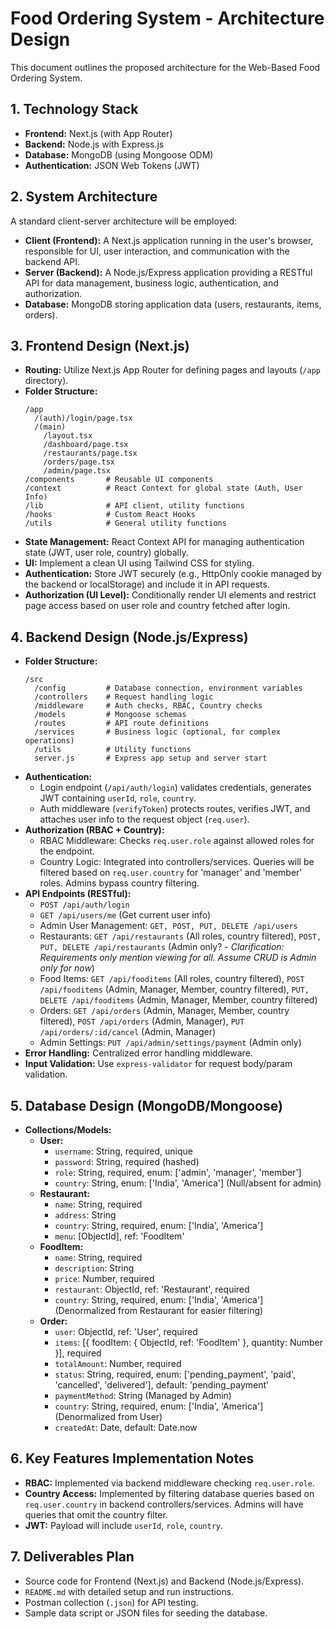# Food Ordering System - Architecture Design

This document outlines the proposed architecture for the Web-Based Food Ordering System.

## 1. Technology Stack

*   **Frontend:** Next.js (with App Router)
*   **Backend:** Node.js with Express.js
*   **Database:** MongoDB (using Mongoose ODM)
*   **Authentication:** JSON Web Tokens (JWT)

## 2. System Architecture

A standard client-server architecture will be employed:

*   **Client (Frontend):** A Next.js application running in the user's browser, responsible for UI, user interaction, and communication with the backend API.
*   **Server (Backend):** A Node.js/Express application providing a RESTful API for data management, business logic, authentication, and authorization.
*   **Database:** MongoDB storing application data (users, restaurants, items, orders).

## 3. Frontend Design (Next.js)

*   **Routing:** Utilize Next.js App Router for defining pages and layouts (`/app` directory).
*   **Folder Structure:**
    ```
    /app
      /(auth)/login/page.tsx
      /(main)
        /layout.tsx
        /dashboard/page.tsx
        /restaurants/page.tsx
        /orders/page.tsx
        /admin/page.tsx
    /components       # Reusable UI components
    /context          # React Context for global state (Auth, User Info)
    /lib              # API client, utility functions
    /hooks            # Custom React Hooks
    /utils            # General utility functions
    ```
*   **State Management:** React Context API for managing authentication state (JWT, user role, country) globally.
*   **UI:** Implement a clean UI using Tailwind CSS for styling.
*   **Authentication:** Store JWT securely (e.g., HttpOnly cookie managed by the backend or localStorage) and include it in API requests.
*   **Authorization (UI Level):** Conditionally render UI elements and restrict page access based on user role and country fetched after login.

## 4. Backend Design (Node.js/Express)

*   **Folder Structure:**
    ```
    /src
      /config         # Database connection, environment variables
      /controllers    # Request handling logic
      /middleware     # Auth checks, RBAC, Country checks
      /models         # Mongoose schemas
      /routes         # API route definitions
      /services       # Business logic (optional, for complex operations)
      /utils          # Utility functions
      server.js       # Express app setup and server start
    ```
*   **Authentication:**
    *   Login endpoint (`/api/auth/login`) validates credentials, generates JWT containing `userId`, `role`, `country`.
    *   Auth middleware (`verifyToken`) protects routes, verifies JWT, and attaches user info to the request object (`req.user`).
*   **Authorization (RBAC + Country):**
    *   RBAC Middleware: Checks `req.user.role` against allowed roles for the endpoint.
    *   Country Logic: Integrated into controllers/services. Queries will be filtered based on `req.user.country` for 'manager' and 'member' roles. Admins bypass country filtering.
*   **API Endpoints (RESTful):**
    *   `POST /api/auth/login`
    *   `GET /api/users/me` (Get current user info)
    *   Admin User Management: `GET, POST, PUT, DELETE /api/users`
    *   Restaurants: `GET /api/restaurants` (All roles, country filtered), `POST, PUT, DELETE /api/restaurants` (Admin only? - *Clarification: Requirements only mention viewing for all. Assume CRUD is Admin only for now*)
    *   Food Items: `GET /api/fooditems` (All roles, country filtered), `POST /api/fooditems` (Admin, Manager, Member, country filtered), `PUT, DELETE /api/fooditems` (Admin, Manager, Member, country filtered)
    *   Orders: `GET /api/orders` (Admin, Manager, Member, country filtered), `POST /api/orders` (Admin, Manager), `PUT /api/orders/:id/cancel` (Admin, Manager)
    *   Admin Settings: `PUT /api/admin/settings/payment` (Admin only)
*   **Error Handling:** Centralized error handling middleware.
*   **Input Validation:** Use `express-validator` for request body/param validation.

## 5. Database Design (MongoDB/Mongoose)

*   **Collections/Models:**
    *   **User:**
        *   `username`: String, required, unique
        *   `password`: String, required (hashed)
        *   `role`: String, required, enum: ['admin', 'manager', 'member']
        *   `country`: String, enum: ['India', 'America'] (Null/absent for admin)
    *   **Restaurant:**
        *   `name`: String, required
        *   `address`: String
        *   `country`: String, required, enum: ['India', 'America']
        *   `menu`: [ObjectId], ref: 'FoodItem'
    *   **FoodItem:**
        *   `name`: String, required
        *   `description`: String
        *   `price`: Number, required
        *   `restaurant`: ObjectId, ref: 'Restaurant', required
        *   `country`: String, required, enum: ['India', 'America'] (Denormalized from Restaurant for easier filtering)
    *   **Order:**
        *   `user`: ObjectId, ref: 'User', required
        *   `items`: [{ foodItem: { ObjectId, ref: 'FoodItem' }, quantity: Number }], required
        *   `totalAmount`: Number, required
        *   `status`: String, required, enum: ['pending_payment', 'paid', 'cancelled', 'delivered'], default: 'pending_payment'
        *   `paymentMethod`: String (Managed by Admin)
        *   `country`: String, required, enum: ['India', 'America'] (Denormalized from User)
        *   `createdAt`: Date, default: Date.now

## 6. Key Features Implementation Notes

*   **RBAC:** Implemented via backend middleware checking `req.user.role`.
*   **Country Access:** Implemented by filtering database queries based on `req.user.country` in backend controllers/services. Admins will have queries that omit the country filter.
*   **JWT:** Payload will include `userId`, `role`, `country`.

## 7. Deliverables Plan

*   Source code for Frontend (Next.js) and Backend (Node.js/Express).
*   `README.md` with detailed setup and run instructions.
*   Postman collection (`.json`) for API testing.
*   Sample data script or JSON files for seeding the database.

